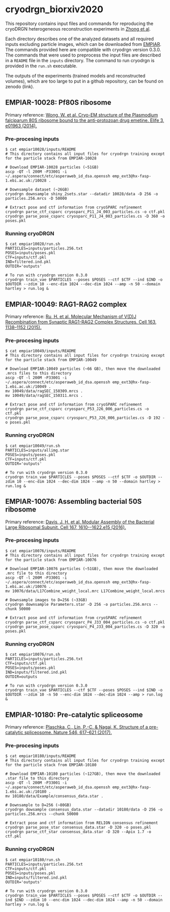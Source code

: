 # cryodrgn_biorxiv2020

This repository contains input files and commands for reproducing the cryoDRGN heterogeneous reconstruction experiments in [Zhong et al](https://www.biorxiv.org/content/10.1101/2020.03.27.003871v1). 

Each directory describes one of the analyzed datasets and all required inputs excluding particle images, which can be downloaded from [EMPIAR](https://www.ebi.ac.uk/pdbe/emdb/empiar/). 
The commands provided here are compatible with cryodrgn version 0.3.0. The commands that were used to preprocess the input files are described in a `README` file in the `inputs` directory. The command to run cryodrgn is provided in the `run.sh` executable.

The outputs of the experiments (trained models and reconstructed volumes), which are too large to put in a github repository, can be found on zenodo (link).

## EMPIAR-10028: Pf80S ribosome

Primary reference: 
[Wong, W. et al. Cryo-EM structure of the Plasmodium falciparum 80S ribosome bound to the anti-protozoan drug emetine. Elife 3, e01963 (2014).](https://elifesciences.org/articles/03080)

### Pre-procesing inputs

```
$ cat empiar10028/inputs/README
# This directory contains all input files for cryodrgn training except for the particle stack from EMPIAR-10028

# Download EMPIAR-10028 particles (~51GB)
ascp -QT -l 200M -P33001 -i ~/.aspera/connect/etc/asperaweb_id_dsa.openssh emp_ext3@hx-fasp-1.ebi.ac.uk:/10028 .

# Downsample dataset (~26GB)
cryodrgn downsample shiny_2sets.star --datadir 10028/data -D 256 -o particles.256.mrcs -D 50000

# Extract pose and ctf information from cryoSPARC refinement
cryodrgn parse_ctf_csparc cryosparc_P11_J4_003_particles.cs -o ctf.pkl
cryodrgn parse_pose_csparc cryosparc_P11_J4_003_particles.cs -D 360 -o poses.pkl
```

### Running cryoDRGN
```
$ cat empiar10028/run.sh
PARTICLES=inputs/particles.256.txt
POSES=inputs/poses.pkl
CTF=inputs/ctf.pkl
IND=filtered.ind.pkl
OUTDIR='outputs'

# To run with cryodrgn version 0.3.0
cryodrgn train_vae $PARTICLES --poses $POSES --ctf $CTF --ind $IND -o $OUTDIR --zdim 10 --enc-dim 1024 --dec-dim 1024 --amp -n 50 --domain hartley > run.log &
```

## EMPIAR-10049: RAG1-RAG2 complex

Primary reference: 
[Ru, H. et al. Molecular Mechanism of V(D)J Recombination from Synaptic RAG1-RAG2 Complex Structures. Cell 163, 1138–1152 (2015).](https://pubmed.ncbi.nlm.nih.gov/26548953/)

### Pre-procesing inputs

```
$ cat empiar10049/inputs/README
# This directory contains all input files for cryodrgn training except for the particle stack from EMPIAR-10049

# Download EMPIAR-10049 particles (~66 GB), then move the downloaded .mrcs files to this directory
ascp -QT -l 200M -P33001 -i ~/.aspera/connect/etc/asperaweb_id_dsa.openssh emp_ext3@hx-fasp-1.ebi.ac.uk:/10049 .
mv 10049/data/ragSEC_150309.mrcs .
mv 10049/data/ragSEC_150311.mrcs .

# Extract pose and ctf information from cryoSPARC refinement
cryodrgn parse_ctf_csparc cryosparc_P53_J26_006_particles.cs -o ctf.pkl
cryodrgn parse_pose_csparc cryosparc_P53_J26_006_particles.cs -D 192 -o poses.pkl
```

### Running cryoDRGN
```
$ cat empiar10049/run.sh
PARTICLES=inputs/allimg.star
POSES=inputs/poses.pkl
CTF=inputs/ctf.pkl
OUTDIR='outputs'

# To run with cryodrgn version 0.3.0
cryodrgn train_vae $PARTICLES --poses $POSES --ctf $CTF -o $OUTDIR --zdim 10 --enc-dim 1024 --dec-dim 1024 --amp -n 50 --domain hartley > run.log &
```

## EMPIAR-10076: Assembling bacterial 50S ribosome

Primary reference: 
[Davis, J. H. et al. Modular Assembly of the Bacterial Large Ribosomal Subunit. Cell 167, 1610--1622.e15 (2016).](https://pubmed.ncbi.nlm.nih.gov/27912064/)

### Pre-procesing inputs

```
$ cat empiar10076/inputs/README
# This directory contains all input files for cryodrgn training except for the particle stack from EMPIAR-10076

# Download EMPIAR-10076 particles (~51GB), then move the downloaded .mrc file to this directory
ascp -QT -l 200M -P33001 -i ~/.aspera/connect/etc/asperaweb_id_dsa.openssh emp_ext3@hx-fasp-1.ebi.ac.uk:/10076 .
mv 10076/data/L17Combine_weight_local.mrc L17Combine_weight_local.mrcs

# Downsample images to D=256 (~33GB)
cryodrgn downsample Parameters.star -D 256 -o particles.256.mrcs --chunk 50000

# Extract pose and ctf information from cryoSPARC refinement
cryodrgn parse_ctf_csparc cryosparc_P4_J33_004_particles.cs -o ctf.pkl
cryodrgn parse_pose_csparc cryosparc_P4_J33_004_particles.cs -D 320 -o poses.pkl
```

### Running cryoDRGN
```
$ cat empiar10076/run.sh
PARTICLES=inputs/particles.256.txt
CTF=inputs/ctf.pkl
POSES=inputs/poses.pkl
IND=inputs/filtered.ind.pkl
OUTDIR=outputs

# To run with cryodrgn version 0.3.0
cryodrgn train_vae $PARTICLES --ctf $CTF --poses $POSES --ind $IND -o $OUTDIR --zdim 10 -n 50 --enc-dim 1024 --dec-dim 1024 --amp > run.log &
```

## EMPIAR-10180: Pre-catalytic spliceosome

Primary reference: 
[Plaschka, C., Lin, P.-C. & Nagai, K. Structure of a pre-catalytic spliceosome. Nature 546, 617–621 (2017).](https://www.nature.com/articles/nature22799)

### Pre-procesing inputs

```
$ cat empiar10180/inputs/README
# This directory contains all input files for cryodrgn training except for the particle stack from EMPIAR-10180

# Download EMPIAR-10180 particles (~127GB), then move the downloaded .star file to this directory 
ascp -QT -l 200M -P33001 -i ~/.aspera/connect/etc/asperaweb_id_dsa.openssh emp_ext3@hx-fasp-1.ebi.ac.uk:/10180 .
mv 10180/data/Example/consensus_data.star .

# Downsample to D=256 (~80GB)
cryodrgn dowsample consensus_data.star --datadir 10180/data -D 256 -o particles.256.mrcs --chunk 50000

# Extract pose and ctf information from RELION consensus refinement
cryodrgn parse_pose_star consensus_data.star -D 320 -o poses.pkl 
cryodrgn parse_ctf_star consensus_data.star -D 320 --Apix 1.7 -o ctf.pkl 
```

### Running cryoDRGN
```
$ cat empiar10180/run.sh
PARTICLES=inputs/particles.256.txt
CTF=inputs/ctf.pkl
POSES=inputs/poses.pkl
IND=inputs/filtered.ind.pkl
OUTDIR='outputs'

# To run with cryodrgn version 0.3.0
cryodrgn train_vae $PARTICLES --poses $POSES --ctf $CTF -o $OUTDIR --ind $IND --zdim 10 --enc-dim 1024 --dec-dim 1024 --amp -n 50 --domain hartley > run.log &
```
